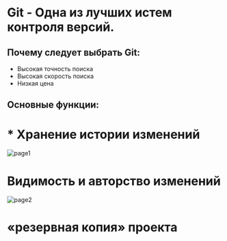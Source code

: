 # Git - Одна из лучших истем контроля версий.
## Почему следует выбрать Git:
* Высокая точность поиска
* Высокая скорость поиска 
* Низкая цена 

## Основные функции: 
# * Хранение истории изменений 
![page1](https://yadi.sk/i/xM3IvwpoKlyRYQ) 
# Видимость и авторство изменений
![page2](https://4.downloader.disk.yandex.ru/preview/c59b6554ffe653d2105da7eaf60435cf6577a8f629b0cd37e426384362b03684/inf/pdGfFebJPR_1ZR8p4YztWFP7MRg3plMlQa9rpjOaIy9zvjcSkU71GJuoU1nMvB6QhP2x4tGhKq-yxkCwhog2oA%3D%3D?uid=688081907&filename=Screenshot_8.png&disposition=inline&hash=&limit=0&content_type=image%2Fpng&owner_uid=688081907&tknv=v2&size=1263x913) 
# «резервная копия» проекта

